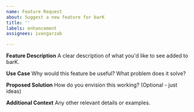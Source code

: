 ```yaml
---
name: Feature Request
about: Suggest a new feature for barK
title: ''
labels: enhancement
assignees: ivangarzab

---
```


**Feature Description**
A clear description of what you'd like to see added to barK.

**Use Case**
Why would this feature be useful? What problem does it solve?

**Proposed Solution**
How do you envision this working? (Optional - just ideas)

**Additional Context**
Any other relevant details or examples.